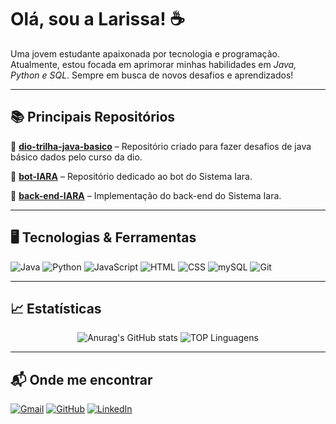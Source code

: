 # Olá, sou a Larissa! ☕  
Uma jovem estudante apaixonada por tecnologia e programação. Atualmente, estou focada em aprimorar minhas habilidades em *Java, Python e SQL*. Sempre em busca de novos desafios e aprendizados!  

---

## 📚 Principais Repositórios  

📌 **[dio-trilha-java-basico](https://github.com/lari2806/dio-trilha-java-basico)** – Repositório criado para fazer desafios de java básico dados pelo curso da dio.  

📌 **[bot-IARA](https://github.com/lari2806/bot-IARA)** – Repositório dedicado ao bot do Sistema Iara.  

📌 **[back-end-IARA](https://github.com/lari2806/back-end-IARA)** – Implementação do back-end do Sistema Iara.  

---

## 🖥 Tecnologias & Ferramentas  

![Java](https://skillicons.dev/icons?i=java)
![Python](https://skillicons.dev/icons?i=py) 
![JavaScript](https://skillicons.dev/icons?i=js)
![HTML](https://skillicons.dev/icons?i=html)
![CSS](https://skillicons.dev/icons?i=css)
![mySQL](https://skillicons.dev/icons?i=mysql)
![Git](https://skillicons.dev/icons?i=git)


---

## 📈 Estatísticas  

<div align="center"> 

![Anurag's GitHub stats](https://github-readme-stats.vercel.app/api?username=lari2806&show_icons=true&theme=transparent)
![TOP Linguagens](https://github-readme-stats.vercel.app/api/top-langs/?username=lari2806&layout=compact&theme=transparent)
</div>  

---

## 📬 Onde me encontrar  

[![Gmail](https://img.shields.io/badge/Gmail-333333?style=for-the-badge&logo=gmail&logoColor=red)](mailto:larissa.rfs28@gmail.com)  [![GitHub](https://img.shields.io/badge/GitHub-100000?style=for-the-badge&logo=github&logoColor=white)](https://github.com/lari2806) [![LinkedIn](https://img.shields.io/badge/LinkedIn-0A66C2?style=for-the-badge&logo=linkedin&logoColor=white)](https://www.linkedin.com/in/larissa-rego-freitas-de-sousa-5a8314324/)


